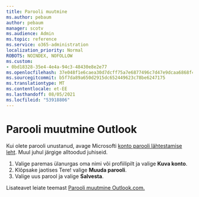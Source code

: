 ```yaml
---
title: Parooli muutmine
ms.author: pebaum
author: pebaum
manager: scotv
ms.audience: Admin
ms.topic: reference
ms.service: o365-administration
localization_priority: Normal
ROBOTS: NOINDEX, NOFOLLOW
ms.custom:
- 0bd18328-35e4-4e4a-94c3-48430e8e2e77
ms.openlocfilehash: 37e048f1e6caea30d7dcff75a7e6877496c7d47e9dcaa6868f4d0315b5eb0d56
ms.sourcegitcommit: b5f7da89a650d2915dc652449623c78be6247175
ms.translationtype: MT
ms.contentlocale: et-EE
ms.lasthandoff: 08/05/2021
ms.locfileid: "53918806"
---
```

# <a name="change-your-password-in-outlook"></a>Parooli muutmine Outlook

Kui olete parooli unustanud, avage Microsofti [konto parooli lähtestamise leht](https://go.microsoft.com/fwlink/p/?linkid=841909). Muul juhul järgige alltoodud juhiseid.
  
1. Valige paremas ülanurgas oma nimi või profiilipilt ja valige **Kuva konto**.
2. Klõpsake jaotises Tere! valige **Muuda parooli**.
3. Valige uus parool ja valige **Salvesta**.

Lisateavet leiate teemast [Parooli muutmine Outlook.com.](https://support.office.com/article/2138d690-811c-4545-b2f3-e4dbe80c9735.aspx)